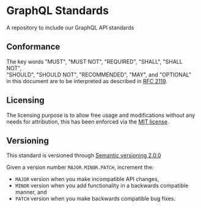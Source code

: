 # GraphQL Standards
A repository to include our GraphQL API standards

## Conformance
The key words "MUST", "MUST NOT", "REQUIRED", "SHALL", "SHALL NOT",  
"SHOULD", "SHOULD NOT", "RECOMMENDED", "MAY", and "OPTIONAL"  
in this document are to be interpreted as described in [RFC 2119](https://www.rfc-editor.org/rfc/rfc2119).

## Licensing
The licensing purpose is to allow free usage and modifications without any needs for attribution, this has been enforced
via the [MIT license](https://github.com/worksome/graphql-standards/blob/main/LICENSE).


## Versioning
This standard is versioned through [Semantic versioning 2.0.0](https://semver.org/spec/v2.0.0.html)

Given a version number `MAJOR.MINOR.PATCH`, increment the:

- `MAJOR` version when you make incompatible API changes,
- `MINOR` version when you add functionality in a backwards compatible manner, and
- `PATCH` version when you make backwards compatible bug fixes.

